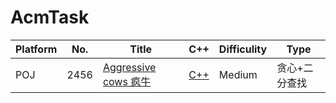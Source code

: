 AcmTask
========

 Platform   | No.  | Title  | C++  | Difficulity | Type
 ---  | ---- | ----- | ------  | ------ | --------
 POJ  | 2456  | [Aggressive cows 疯牛](http://poj.org/problem?id=2456) | [C++](https://github.com/306714577/LeetCode/blob/master/src/0721.Accounts%20Merge%E8%B4%A6%E6%88%B7%E5%90%88%E5%B9%B6.cpp)  | Medium | 贪心+二分查找
